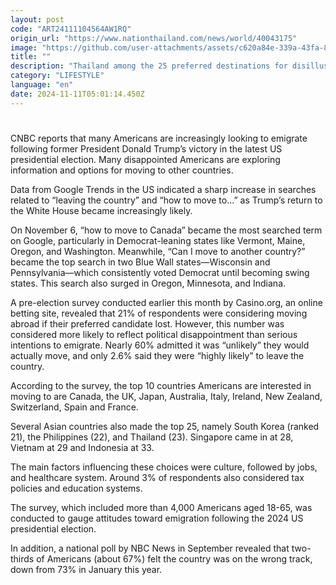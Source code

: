 ```yaml
---
layout: post
code: "ART24111104564AW1RQ"
origin_url: "https://www.nationthailand.com/news/world/40043175"
image: "https://github.com/user-attachments/assets/c620a84e-339a-43fa-8076-4d560ca8c536"
title: ""
description: "Thailand among the 25 preferred destinations for disillusioned Americans wanting to resettle following Trump victory"
category: "LIFESTYLE"
language: "en"
date: 2024-11-11T05:01:14.450Z
---
```


# 









CNBC reports that many Americans are increasingly looking to emigrate following former President Donald Trump’s victory in the latest US presidential election. Many disappointed Americans are exploring information and options for moving to other countries.

Data from Google Trends in the US indicated a sharp increase in searches related to “leaving the country” and “how to move to...” as Trump’s return to the White House became increasingly likely.

On November 6, “how to move to Canada” became the most searched term on Google, particularly in Democrat-leaning states like Vermont, Maine, Oregon, and Washington. Meanwhile, “Can I move to another country?” became the top search in two Blue Wall states—Wisconsin and Pennsylvania—which consistently voted Democrat until becoming swing states. This search also surged in Oregon, Minnesota, and Indiana.

A pre-election survey conducted earlier this month by Casino.org, an online betting site, revealed that 21% of respondents were considering moving abroad if their preferred candidate lost. However, this number was considered more likely to reflect political disappointment than serious intentions to emigrate. Nearly 60% admitted it was “unlikely” they would actually move, and only 2.6% said they were “highly likely” to leave the country.

According to the survey, the top 10 countries Americans are interested in moving to are Canada, the UK, Japan, Australia, Italy, Ireland, New Zealand, Switzerland, Spain and France.

Several Asian countries also made the top 25, namely South Korea (ranked 21), the Philippines (22), and Thailand (23). Singapore came in at 28, Vietnam at 29 and Indonesia at 33.

The main factors influencing these choices were culture, followed by jobs, and healthcare system. Around 3% of respondents also considered tax policies and education systems.

The survey, which included more than 4,000 Americans aged 18-65, was conducted to gauge attitudes toward emigration following the 2024 US presidential election.

In addition, a national poll by NBC News in September revealed that two-thirds of Americans (about 67%) felt the country was on the wrong track, down from 73% in January this year.